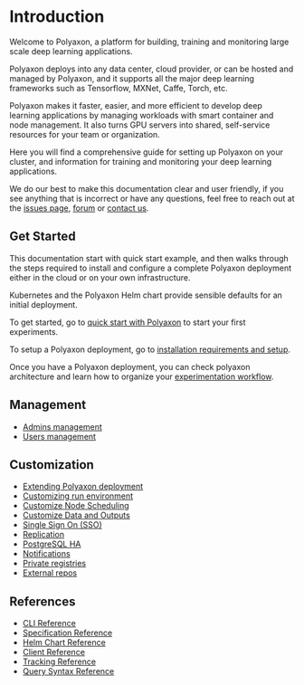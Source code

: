 # Introduction

Welcome to Polyaxon, a platform for building, training and monitoring large scale deep learning applications.

Polyaxon deploys into any data center, cloud provider,
or can be hosted and managed by Polyaxon,
and it supports all the major deep learning frameworks such as Tensorflow, MXNet, Caffe, Torch, etc.

Polyaxon makes it faster, easier, and more efficient to develop deep learning applications
by managing workloads with smart container and node management.
It also turns GPU servers into shared, self-service resources for your team or organization.

Here  you will find a comprehensive guide for setting up Polyaxon on your cluster,
and information for training and monitoring your deep learning applications.

We do our best to make this documentation clear and user friendly,
if you see anything that is incorrect or have any questions,
feel free to reach out at the
[issues page](https://github.com/polyaxon/polyaxon/issues),
[forum](https://join.slack.com/t/polyaxon/shared_invite/enQtMzQ0ODc2MDg1ODc0LWY2ZTdkMTNmZjBlZmRmNjQxYmYwMTBiMDZiMWJhODI2ZTk0MDU4Mjg5YzA5M2NhYzc5ZjhiMjczMDllYmQ2MDg)
or [contact us](mailto:contact@polyaxon.com).


## Get Started

This documentation start with quick start example,
and then walks through the steps required to install and configure a complete Polyaxon deployment either in
the cloud or on your own infrastructure.

Kubernetes and the Polyaxon Helm chart provide sensible defaults for an initial deployment.

To get started, go to [quick start with Polyaxon](quick_start) to start your first experiments.

To setup a Polyaxon deployment, go to [installation requirements and setup](installation/introduction).

Once you have a Polyaxon deployment, you can check polyaxon architecture and learn how to organize your [experimentation workflow](experimentation/concepts).


## Management

 * [Admins management](management/superusers)
 * [Users management](management/users)

## Customization

 * [Extending Polyaxon deployment](customization/extend_deployments)
 * [Customizing run environment](customization/customize_run_environment)
 * [Customize Node Scheduling](customization/customize_node_scheduling)
 * [Customize Data and Outputs](customization/customize_outputs_and_data)
 * [Single Sign On (SSO)](customization/single_sign_on)
 * [Replication](customization/replication_and_concurrecny)
 * [PostgreSQL HA](customization/postgresql_ha)
 * [Notifications](customization/notifications)
 * [Private registries](customization/private_registries)
 * [External repos](customization/external_repos)


## References

 * [CLI Reference](polyaxon_cli/introduction)
 * [Specification Reference](polyaxonfile_specification/introduction)
 * [Helm Chart Reference](reference_polyaxon_helm)
 * [Client Reference](polyaxon_client/introduction)
 * [Tracking Reference](polyaxon_tracking/introduction)
 * [Query Syntax Reference](query_syntax/introduction)
